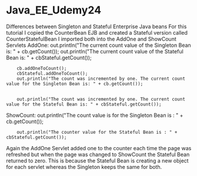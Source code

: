 # Java_EE_Udemy24
Differences between Singleton and Stateful Enterprise Java beans
For this tutorial I copied the CounterBean EJB and created a Stateful version called CounterStatefulBean
I imported both into the AddOne and ShowCount Servlets
AddOne:
    out.println("The current count value of the Singleton Bean is: " + cb.getCount());
		out.println("The current count value of the Stateful Bean is: " + cbStateful.getCount());

		
		cb.addOneToCount();
		cbStateful.addOneToCount();
		out.println("The count was incremented by one. The current count value for the Singleton Bean is: " + cb.getCount());
		
		
		out.println("The count was incremented by one. The current count value for the Stateful Bean is: " + cbStateful.getCount());
    
ShowCount:
    out.println("The count value is for the Singleton Bean is : " + cb.getCount());
		
		out.println("The counter value for the Stateful Bean is : " + cbStateful.getCount());
    
Again the AddOne Servlet added one to the counter each time the page was refreshed but when the page was changed to ShowCount the Stateful Bean 
returned to zero. This is because the Stateful Bean is creating a new object for each servlet whereas the Singleton keeps the same for both.
    
